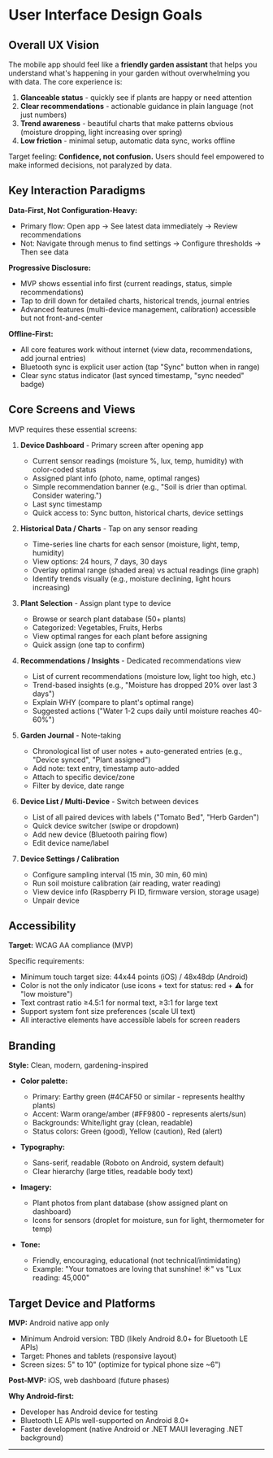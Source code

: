# User Interface Design Goals

## Overall UX Vision

The mobile app should feel like a **friendly garden assistant** that helps you understand what's happening in your garden without overwhelming you with data. The core experience is:
1. **Glanceable status** - quickly see if plants are happy or need attention
2. **Clear recommendations** - actionable guidance in plain language (not just numbers)
3. **Trend awareness** - beautiful charts that make patterns obvious (moisture dropping, light increasing over spring)
4. **Low friction** - minimal setup, automatic data sync, works offline

Target feeling: **Confidence, not confusion.** Users should feel empowered to make informed decisions, not paralyzed by data.

## Key Interaction Paradigms

**Data-First, Not Configuration-Heavy:**
- Primary flow: Open app → See latest data immediately → Review recommendations
- Not: Navigate through menus to find settings → Configure thresholds → Then see data

**Progressive Disclosure:**
- MVP shows essential info first (current readings, status, simple recommendations)
- Tap to drill down for detailed charts, historical trends, journal entries
- Advanced features (multi-device management, calibration) accessible but not front-and-center

**Offline-First:**
- All core features work without internet (view data, recommendations, add journal entries)
- Bluetooth sync is explicit user action (tap "Sync" button when in range)
- Clear sync status indicator (last synced timestamp, "sync needed" badge)

## Core Screens and Views

MVP requires these essential screens:

1. **Device Dashboard** - Primary screen after opening app
   - Current sensor readings (moisture %, lux, temp, humidity) with color-coded status
   - Assigned plant info (photo, name, optimal ranges)
   - Simple recommendation banner (e.g., "Soil is drier than optimal. Consider watering.")
   - Last sync timestamp
   - Quick access to: Sync button, historical charts, device settings

2. **Historical Data / Charts** - Tap on any sensor reading
   - Time-series line charts for each sensor (moisture, light, temp, humidity)
   - View options: 24 hours, 7 days, 30 days
   - Overlay optimal range (shaded area) vs actual readings (line graph)
   - Identify trends visually (e.g., moisture declining, light hours increasing)

3. **Plant Selection** - Assign plant type to device
   - Browse or search plant database (50+ plants)
   - Categorized: Vegetables, Fruits, Herbs
   - View optimal ranges for each plant before assigning
   - Quick assign (one tap to confirm)

4. **Recommendations / Insights** - Dedicated recommendations view
   - List of current recommendations (moisture low, light too high, etc.)
   - Trend-based insights (e.g., "Moisture has dropped 20% over last 3 days")
   - Explain WHY (compare to plant's optimal range)
   - Suggested actions ("Water 1-2 cups daily until moisture reaches 40-60%")

5. **Garden Journal** - Note-taking
   - Chronological list of user notes + auto-generated entries (e.g., "Device synced", "Plant assigned")
   - Add note: text entry, timestamp auto-added
   - Attach to specific device/zone
   - Filter by device, date range

6. **Device List / Multi-Device** - Switch between devices
   - List of all paired devices with labels ("Tomato Bed", "Herb Garden")
   - Quick device switcher (swipe or dropdown)
   - Add new device (Bluetooth pairing flow)
   - Edit device name/label

7. **Device Settings / Calibration**
   - Configure sampling interval (15 min, 30 min, 60 min)
   - Run soil moisture calibration (air reading, water reading)
   - View device info (Raspberry Pi ID, firmware version, storage usage)
   - Unpair device

## Accessibility

**Target:** WCAG AA compliance (MVP)

Specific requirements:
- Minimum touch target size: 44x44 points (iOS) / 48x48dp (Android)
- Color is not the only indicator (use icons + text for status: red + ⚠️ for "low moisture")
- Text contrast ratio ≥4.5:1 for normal text, ≥3:1 for large text
- Support system font size preferences (scale UI text)
- All interactive elements have accessible labels for screen readers

## Branding

**Style:** Clean, modern, gardening-inspired

- **Color palette:**
  - Primary: Earthy green (#4CAF50 or similar - represents healthy plants)
  - Accent: Warm orange/amber (#FF9800 - represents alerts/sun)
  - Backgrounds: White/light gray (clean, readable)
  - Status colors: Green (good), Yellow (caution), Red (alert)

- **Typography:**
  - Sans-serif, readable (Roboto on Android, system default)
  - Clear hierarchy (large titles, readable body text)

- **Imagery:**
  - Plant photos from plant database (show assigned plant on dashboard)
  - Icons for sensors (droplet for moisture, sun for light, thermometer for temp)

- **Tone:**
  - Friendly, encouraging, educational (not technical/intimidating)
  - Example: "Your tomatoes are loving that sunshine! ☀️" vs "Lux reading: 45,000"

## Target Device and Platforms

**MVP:** Android native app only
- Minimum Android version: TBD (likely Android 8.0+ for Bluetooth LE APIs)
- Target: Phones and tablets (responsive layout)
- Screen sizes: 5" to 10" (optimize for typical phone size ~6")

**Post-MVP:** iOS, web dashboard (future phases)

**Why Android-first:**
- Developer has Android device for testing
- Bluetooth LE APIs well-supported on Android 8.0+
- Faster development (native Android or .NET MAUI leveraging .NET background)

---
